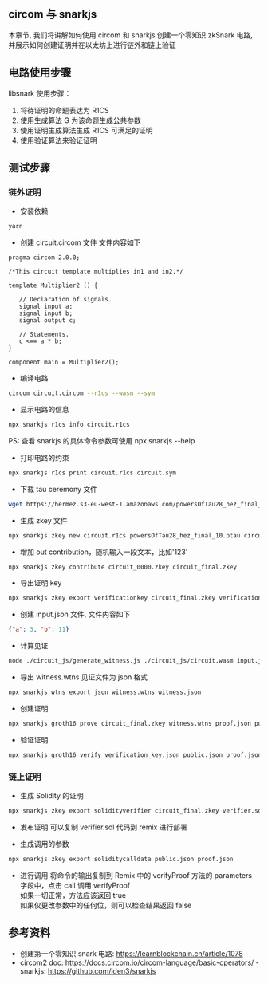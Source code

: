 ## circom 与 snarkjs

本章节, 我们将讲解如何使用 circom 和 snarkjs 创建一个零知识 zkSnark 电路, 并展示如何创建证明并在以太坊上进行链外和链上验证

## 电路使用步骤

libsnark 使用步骤：

1. 将待证明的命题表达为 R1CS
2. 使用生成算法 G 为该命题生成公共参数
3. 使用证明生成算法生成 R1CS 可满足的证明
4. 使用验证算法来验证证明

## 测试步骤

### 链外证明

- 安装依赖

```sh
yarn
```

- 创建 circuit.circom 文件
  文件内容如下

```circom
pragma circom 2.0.0;

/*This circuit template multiplies in1 and in2.*/

template Multiplier2 () {

   // Declaration of signals.
   signal input a;
   signal input b;
   signal output c;

   // Statements.
   c <== a * b;
}

component main = Multiplier2();
```

- 编译电路

```sh
circom circuit.circom --r1cs --wasm --sym
```

- 显示电路的信息

```sh
npx snarkjs r1cs info circuit.r1cs
```

PS: 查看 snarkjs 的具体命令参数可使用 npx snarkjs --help

- 打印电路的约束

```sh
npx snarkjs r1cs print circuit.r1cs circuit.sym
```

- 下载 tau ceremony 文件

```sh
wget https://hermez.s3-eu-west-1.amazonaws.com/powersOfTau28_hez_final_10.ptau
```

- 生成 zkey 文件

```sh
npx snarkjs zkey new circuit.r1cs powersOfTau28_hez_final_10.ptau circuit_0000.zkey
```

- 增加 out contribution，随机输入一段文本，比如'123'

```sh
npx snarkjs zkey contribute circuit_0000.zkey circuit_final.zkey
```

- 导出证明 key

```sh
npx snarkjs zkey export verificationkey circuit_final.zkey verification_key.json
```

- 创建 input.json 文件, 文件内容如下

```json
{"a": 3, "b": 11}
```

- 计算见证

```sh
node ./circuit_js/generate_witness.js ./circuit_js/circuit.wasm input.json witness.wtns
```

- 导出 witness.wtns 见证文件为 json 格式

```sh
npx snarkjs wtns export json witness.wtns witness.json
```

- 创建证明

```sh
npx snarkjs groth16 prove circuit_final.zkey witness.wtns proof.json public.json
```

- 验证证明

```sh
npx snarkjs groth16 verify verification_key.json public.json proof.json
```

### 链上证明

- 生成 Solidity 的证明

```sh
npx snarkjs zkey export solidityverifier circuit_final.zkey verifier.sol
```

- 发布证明
  可以复制 verifier.sol 代码到 remix 进行部署

- 生成调用的参数

```sh
npx snarkjs zkey export soliditycalldata public.json proof.json
```

- 进行调用
  将命令的输出复制到 Remix 中的 verifyProof 方法的 parameters 字段中，点击 call 调用 verifyProof  
  如果一切正常，方法应该返回 true  
  如果仅更改参数中的任何位，则可以检查结果返回 false

## 参考资料

- 创建第一个零知识 snark 电路: https://learnblockchain.cn/article/1078   
- circom2 doc: https://docs.circom.io/circom-language/basic-operators/
-snarkjs: https://github.com/iden3/snarkjs
